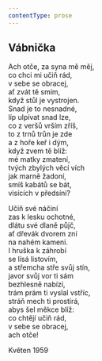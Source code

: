 ```yaml
---
contentType: prose
---
```


## Vábnička

Ach otče, za syna mě měj,  
co chci mi učiň rád,  
v sebe se obracej,  
ať zvát tě smím,  
když stůl je vystrojen.  
Snad je to nesnadné,  
líp ulpívat snad lze,  
co z veršů vrším zříš,  
to z trnů trůn je zde  
a z hoře keř i dým,  
když zvem tě blíž:  
mé matky zmatení,  
tvých zbylých věcí vích  
jak marně žadoní,  
smíš kabátů se bát,  
visících v předsíni?

Učiň své náčiní  
zas k lesku ochotné,  
dlátu své dlaně půjč,  
ať dřevák dvorem zní  
na nahém kameni.  
I hruška k záhrobí  
se lísá listovím,  
a střemcha stře svůj stín,  
javor svůj vor ti sám  
bezhlesně nabízí,  
trám prám ti vyslal vstříc,  
stráň mech ti prostírá,  
abys šel měkce blíž:  
co chtějí učiň rád,  
v sebe se obracej,  
ach otče!

Květen 1959
